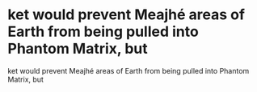 # ket would prevent Meajhé areas of Earth from being pulled into Phantom Matrix, but

ket would prevent Meajhé areas of Earth from being pulled into Phantom Matrix, but